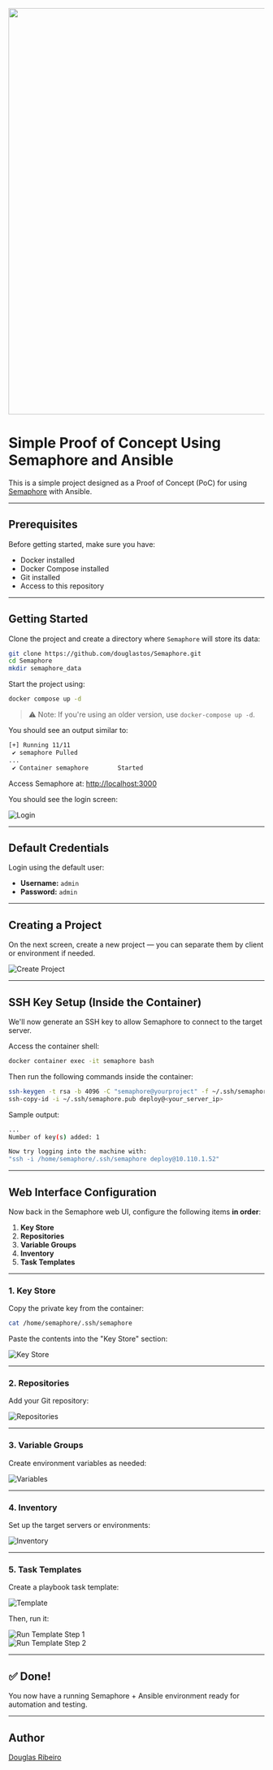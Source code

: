 
<!-- markdownlint-disable MD033 -->
<!-- markdownlint-disable MD045 -->
<!-- markdownlint-disable MD041 -->

<p align="center">
  <img src="https://sysblob.com/images/semaphore.png" width="800" />
</p>

# Simple Proof of Concept Using Semaphore and Ansible

This is a simple project designed as a Proof of Concept (PoC) for using [Semaphore](https://github.com/ansible-semaphore/semaphore) with Ansible.

---

## Prerequisites

Before getting started, make sure you have:

- Docker installed  
- Docker Compose installed  
- Git installed  
- Access to this repository

---

## Getting Started

Clone the project and create a directory where `Semaphore` will store its data:

```bash
git clone https://github.com/douglastos/Semaphore.git
cd Semaphore
mkdir semaphore_data
```

Start the project using:

```bash
docker compose up -d
```

> ⚠️ Note: If you're using an older version, use `docker-compose up -d`.

You should see an output similar to:

```bash
[+] Running 11/11
 ✔ semaphore Pulled                                                                                                                                                         21.5s
...
 ✔ Container semaphore        Started
```

Access Semaphore at: [http://localhost:3000](http://localhost:3000)

You should see the login screen:

![Login](.img/login.png)

---

## Default Credentials

Login using the default user:

- **Username:** `admin`  
- **Password:** `admin`

---

## Creating a Project

On the next screen, create a new project — you can separate them by client or environment if needed.

![Create Project](.img/create_projet.png)

---

## SSH Key Setup (Inside the Container)

We'll now generate an SSH key to allow Semaphore to connect to the target server.

Access the container shell:

```bash
docker container exec -it semaphore bash
```

Then run the following commands inside the container:

```bash
ssh-keygen -t rsa -b 4096 -C "semaphore@yourproject" -f ~/.ssh/semaphore
ssh-copy-id -i ~/.ssh/semaphore.pub deploy@<your_server_ip>
```

Sample output:

```bash
...
Number of key(s) added: 1

Now try logging into the machine with: 
"ssh -i /home/semaphore/.ssh/semaphore deploy@10.110.1.52"
```

---

## Web Interface Configuration

Now back in the Semaphore web UI, configure the following items **in order**:

1. **Key Store**  
2. **Repositories**  
3. **Variable Groups**  
4. **Inventory**  
5. **Task Templates**

---

### 1. Key Store

Copy the private key from the container:

```bash
cat /home/semaphore/.ssh/semaphore
```

Paste the contents into the "Key Store" section:

![Key Store](.img/Key-Store.png)

---

### 2. Repositories

Add your Git repository:

![Repositories](.img/Repositories.png)

---

### 3. Variable Groups

Create environment variables as needed:

![Variables](.img/Variable.png)

---

### 4. Inventory

Set up the target servers or environments:

![Inventory](.img/inventory.png)

---

### 5. Task Templates

Create a playbook task template:

![Template](.img/template.png)

Then, run it:

![Run Template Step 1](.img/template-1.png)  
![Run Template Step 2](.img/template-2.png)

---

## ✅ Done!

You now have a running Semaphore + Ansible environment ready for automation and testing.

---

## Author

[Douglas Ribeiro](https://github.com/douglastos)
